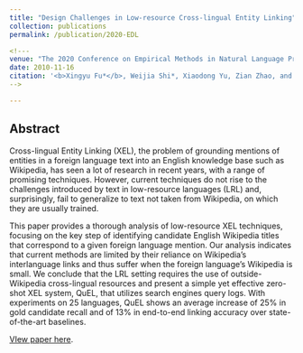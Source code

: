 ```yaml
---
title: "Design Challenges in Low-resource Cross-lingual Entity Linking"
collection: publications
permalink: /publication/2020-EDL

<!---
venue: "The 2020 Conference on Empirical Methods in Natural Language Processing (EMNLP 2020)" 
date: 2010-11-16 
citation: '<b>Xingyu Fu*</b>, Weijia Shi*, Xiaodong Yu, Zian Zhao, and Dan Roth. in Proceddings of the Conference on Empirical Methods in Natural Language Processing</i>. <b>EMNLP 2020</b>.'
-->

---
```

## Abstract
Cross-lingual Entity Linking (XEL), the problem of grounding mentions of entities in a foreign language text into an English knowledge base such as Wikipedia, has seen a lot of research in recent years, with a range of promising techniques. However, current techniques do not rise to the challenges introduced by text in low-resource languages (LRL) and, surprisingly, fail to generalize to text not taken from Wikipedia, on which they are usually trained.

This paper provides a thorough analysis of low-resource XEL techniques, focusing on the key step of identifying candidate English Wikipedia titles that correspond to a given foreign language mention. Our analysis indicates that current methods are limited by their reliance on Wikipedia’s interlanguage links and thus suffer when the foreign language’s Wikipedia is small. We conclude that the LRL setting requires the use of outside-Wikipedia cross-lingual resources and present a simple yet effective zero-shot XEL system, QuEL, that utilizes search engines query logs. With experiments on 25 languages, QuEL shows an average increase of 25% in gold candidate recall and of 13% in end-to-end linking accuracy over state-of-the-art baselines.

[VIew paper here](https://cogcomp.seas.upenn.edu/page/publication_view/911).
